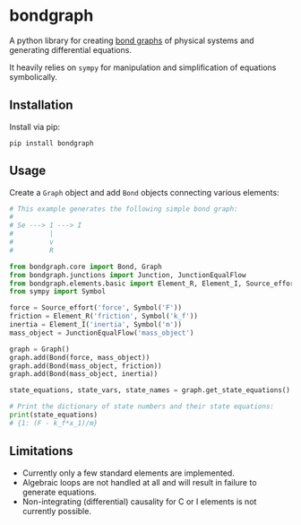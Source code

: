 # bondgraph
A python library for creating [bond graphs](https://en.wikipedia.org/wiki/Bond_graph) of 
physical systems and generating differential equations.

It heavily relies on `sympy` for manipulation and simplification of equations symbolically.

## Installation
Install via pip:
```
pip install bondgraph
```

## Usage
Create a `Graph` object and add `Bond` objects connecting various elements:
```python
# This example generates the following simple bond graph:
#
# Se ---> 1 ---> I
#         |
#         v
#         R

from bondgraph.core import Bond, Graph
from bondgraph.junctions import Junction, JunctionEqualFlow
from bondgraph.elements.basic import Element_R, Element_I, Source_effort
from sympy import Symbol

force = Source_effort('force', Symbol('F'))
friction = Element_R('friction', Symbol('k_f'))
inertia = Element_I('inertia', Symbol('m'))
mass_object = JunctionEqualFlow('mass_object')

graph = Graph()
graph.add(Bond(force, mass_object))
graph.add(Bond(mass_object, friction))
graph.add(Bond(mass_object, inertia))

state_equations, state_vars, state_names = graph.get_state_equations()

# Print the dictionary of state numbers and their state equations: 
print(state_equations)
# {1: (F - k_f*x_1)/m}
```

## Limitations
- Currently only a few standard elements are implemented.
- Algebraic loops are not handled at all and will result in failure to generate equations.
- Non-integrating (differential) causality for C or I elements is not currently possible.

